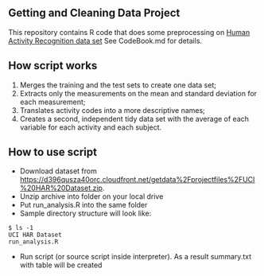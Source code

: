 Getting and Cleaning Data Project
---

This repository contains R code that does some preprocessing on [Human Activity Recognition data set](http://archive.ics.uci.edu/ml/datasets/Human+Activity+Recognition+Using+Smartphones)
See CodeBook.md for details.

## How script works
1. Merges the training and the test sets to create one data set;
2. Extracts only the measurements on the mean and standard deviation for each measurement;
3. Translates activity codes into a more descriptive names;
4. Creates a second, independent tidy data set with the average of each variable for each activity and each subject.

## How to use script
* Download dataset from https://d396qusza40orc.cloudfront.net/getdata%2Fprojectfiles%2FUCI%20HAR%20Dataset.zip.
* Unzip archive into folder on your local drive
* Put run_analysis.R into the same folder
* Sample directory structure will look like:
```
$ ls -1
UCI HAR Dataset
run_analysis.R
```
* Run script (or source script inside interpreter). As a result summary.txt with table will be created
